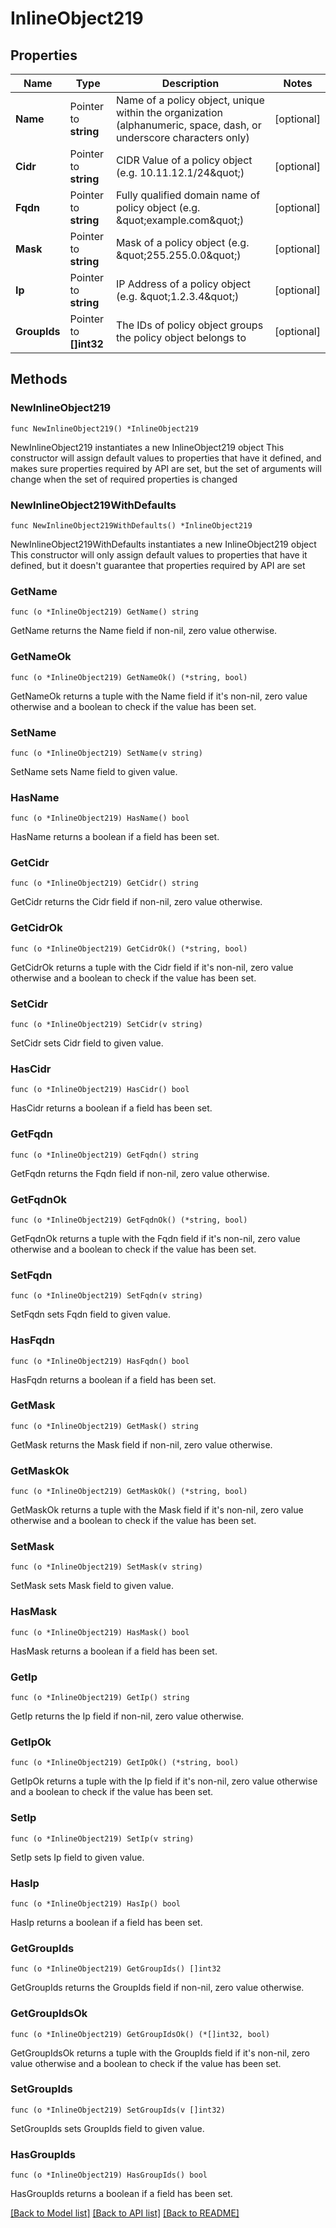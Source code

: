 # InlineObject219

## Properties

Name | Type | Description | Notes
------------ | ------------- | ------------- | -------------
**Name** | Pointer to **string** | Name of a policy object, unique within the organization (alphanumeric, space, dash, or underscore characters only) | [optional] 
**Cidr** | Pointer to **string** | CIDR Value of a policy object (e.g. 10.11.12.1/24\&quot;) | [optional] 
**Fqdn** | Pointer to **string** | Fully qualified domain name of policy object (e.g. \&quot;example.com\&quot;) | [optional] 
**Mask** | Pointer to **string** | Mask of a policy object (e.g. \&quot;255.255.0.0\&quot;) | [optional] 
**Ip** | Pointer to **string** | IP Address of a policy object (e.g. \&quot;1.2.3.4\&quot;) | [optional] 
**GroupIds** | Pointer to **[]int32** | The IDs of policy object groups the policy object belongs to | [optional] 

## Methods

### NewInlineObject219

`func NewInlineObject219() *InlineObject219`

NewInlineObject219 instantiates a new InlineObject219 object
This constructor will assign default values to properties that have it defined,
and makes sure properties required by API are set, but the set of arguments
will change when the set of required properties is changed

### NewInlineObject219WithDefaults

`func NewInlineObject219WithDefaults() *InlineObject219`

NewInlineObject219WithDefaults instantiates a new InlineObject219 object
This constructor will only assign default values to properties that have it defined,
but it doesn't guarantee that properties required by API are set

### GetName

`func (o *InlineObject219) GetName() string`

GetName returns the Name field if non-nil, zero value otherwise.

### GetNameOk

`func (o *InlineObject219) GetNameOk() (*string, bool)`

GetNameOk returns a tuple with the Name field if it's non-nil, zero value otherwise
and a boolean to check if the value has been set.

### SetName

`func (o *InlineObject219) SetName(v string)`

SetName sets Name field to given value.

### HasName

`func (o *InlineObject219) HasName() bool`

HasName returns a boolean if a field has been set.

### GetCidr

`func (o *InlineObject219) GetCidr() string`

GetCidr returns the Cidr field if non-nil, zero value otherwise.

### GetCidrOk

`func (o *InlineObject219) GetCidrOk() (*string, bool)`

GetCidrOk returns a tuple with the Cidr field if it's non-nil, zero value otherwise
and a boolean to check if the value has been set.

### SetCidr

`func (o *InlineObject219) SetCidr(v string)`

SetCidr sets Cidr field to given value.

### HasCidr

`func (o *InlineObject219) HasCidr() bool`

HasCidr returns a boolean if a field has been set.

### GetFqdn

`func (o *InlineObject219) GetFqdn() string`

GetFqdn returns the Fqdn field if non-nil, zero value otherwise.

### GetFqdnOk

`func (o *InlineObject219) GetFqdnOk() (*string, bool)`

GetFqdnOk returns a tuple with the Fqdn field if it's non-nil, zero value otherwise
and a boolean to check if the value has been set.

### SetFqdn

`func (o *InlineObject219) SetFqdn(v string)`

SetFqdn sets Fqdn field to given value.

### HasFqdn

`func (o *InlineObject219) HasFqdn() bool`

HasFqdn returns a boolean if a field has been set.

### GetMask

`func (o *InlineObject219) GetMask() string`

GetMask returns the Mask field if non-nil, zero value otherwise.

### GetMaskOk

`func (o *InlineObject219) GetMaskOk() (*string, bool)`

GetMaskOk returns a tuple with the Mask field if it's non-nil, zero value otherwise
and a boolean to check if the value has been set.

### SetMask

`func (o *InlineObject219) SetMask(v string)`

SetMask sets Mask field to given value.

### HasMask

`func (o *InlineObject219) HasMask() bool`

HasMask returns a boolean if a field has been set.

### GetIp

`func (o *InlineObject219) GetIp() string`

GetIp returns the Ip field if non-nil, zero value otherwise.

### GetIpOk

`func (o *InlineObject219) GetIpOk() (*string, bool)`

GetIpOk returns a tuple with the Ip field if it's non-nil, zero value otherwise
and a boolean to check if the value has been set.

### SetIp

`func (o *InlineObject219) SetIp(v string)`

SetIp sets Ip field to given value.

### HasIp

`func (o *InlineObject219) HasIp() bool`

HasIp returns a boolean if a field has been set.

### GetGroupIds

`func (o *InlineObject219) GetGroupIds() []int32`

GetGroupIds returns the GroupIds field if non-nil, zero value otherwise.

### GetGroupIdsOk

`func (o *InlineObject219) GetGroupIdsOk() (*[]int32, bool)`

GetGroupIdsOk returns a tuple with the GroupIds field if it's non-nil, zero value otherwise
and a boolean to check if the value has been set.

### SetGroupIds

`func (o *InlineObject219) SetGroupIds(v []int32)`

SetGroupIds sets GroupIds field to given value.

### HasGroupIds

`func (o *InlineObject219) HasGroupIds() bool`

HasGroupIds returns a boolean if a field has been set.


[[Back to Model list]](../README.md#documentation-for-models) [[Back to API list]](../README.md#documentation-for-api-endpoints) [[Back to README]](../README.md)


